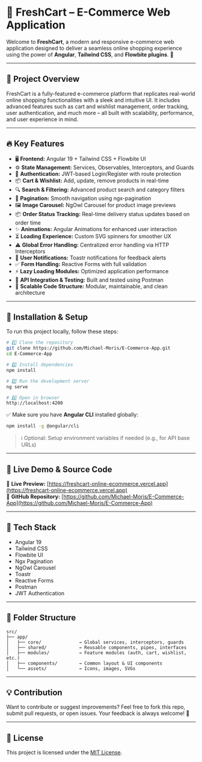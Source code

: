 
# 🛒 FreshCart – E-Commerce Web Application

Welcome to **FreshCart**, a modern and responsive e-commerce web application designed to deliver a seamless online shopping experience using the power of **Angular**, **Tailwind CSS**, and **Flowbite plugins**. 🚀

---

## 🎯 Project Overview

FreshCart is a fully-featured e-commerce platform that replicates real-world online shopping functionalities with a sleek and intuitive UI. It includes advanced features such as cart and wishlist management, order tracking, user authentication, and much more – all built with scalability, performance, and user experience in mind.

---

## 🔥 Key Features

- 🖥️ **Frontend:** Angular 19 + Tailwind CSS + Flowbite UI  
- ⚙️ **State Management:** Services, Observables, Interceptors, and Guards  
- 🔐 **Authentication:** JWT-based Login/Register with route protection  
- 📦 **Cart & Wishlist:** Add, update, remove products in real-time  
- 🔍 **Search & Filtering:** Advanced product search and category filters  
- 📑 **Pagination:** Smooth navigation using ngx-pagination  
- 🖼️ **Image Carousel:** NgOwl Carousel for product image previews  
- 📦 **Order Status Tracking:** Real-time delivery status updates based on order time  
- ✨ **Animations:** Angular Animations for enhanced user interaction  
- ⏳ **Loading Experience:** Custom SVG spinners for smoother UX  
- ⚠️ **Global Error Handling:** Centralized error handling via HTTP Interceptors  
- 🔔 **User Notifications:** Toastr notifications for feedback alerts  
- ✅ **Form Handling:** Reactive Forms with full validation  
- ⚡ **Lazy Loading Modules:** Optimized application performance  
- 🧪 **API Integration & Testing:** Built and tested using Postman  
- 🧠 **Scalable Code Structure:** Modular, maintainable, and clean architecture

---

## 🚀 Installation & Setup

To run this project locally, follow these steps:

```bash
# 1️⃣ Clone the repository
git clone https://github.com/Michael-Moris/E-Commerce-App.git
cd E-Commerce-App

# 2️⃣ Install dependencies
npm install

# 3️⃣ Run the development server
ng serve

# 4️⃣ Open in browser
http://localhost:4200
```

✅ Make sure you have **Angular CLI** installed globally:

```bash
npm install -g @angular/cli
```

> ℹ️ Optional: Setup environment variables if needed (e.g., for API base URLs)

---

## 📸 Live Demo & Source Code

🔗 **Live Preview:** [https://freshcart-online-ecommerce.vercel.app](https://freshcart-online-ecommerce.vercel.app)  
📂 **GitHub Repository:** [https://github.com/Michael-Moris/E-Commerce-App](https://github.com/Michael-Moris/E-Commerce-App)

---

## 🧠 Tech Stack

- Angular 19  
- Tailwind CSS  
- Flowbite UI  
- Ngx Pagination  
- NgOwl Carousel  
- Toastr  
- Reactive Forms  
- Postman  
- JWT Authentication

---

## 📂 Folder Structure

```
src/
├── app/
│   ├── core/              → Global services, interceptors, guards
│   ├── shared/            → Reusable components, pipes, interfaces
│   ├── modules/           → Feature modules (auth, cart, wishlist, etc.)
│   ├── components/        → Common layout & UI components
│   └── assets/            → Icons, images, SVGs
```

---

## 💡 Contribution

Want to contribute or suggest improvements? Feel free to fork this repo, submit pull requests, or open issues. Your feedback is always welcome! 💙

---

## 📜 License

This project is licensed under the [MIT License](LICENSE).
